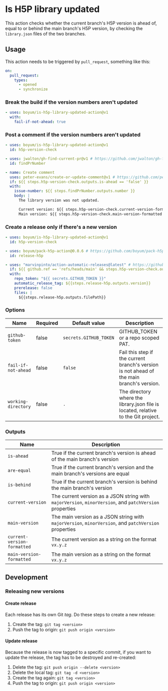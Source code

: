 # Is H5P library updated

This action checks whether the current branch's H5P version is ahead of, equal to or behind the main branch's H5P version, by checking the `library.json` files of the two branches.

## Usage

This action needs to be triggered by `pull_request`, something like this:

```yml
on:
  pull_request:
    types:
      - opened
      - synchronize
```

### Break the build if the version numbers aren't updated

```yml
- uses: boyum/is-h5p-library-updated-action@v1
  with:
    fail-if-not-ahead: true
```

### Post a comment if the version numbers aren't updated

```yml
- uses: boyum/is-h5p-library-updated-action@v1
  id: h5p-version-check

- uses: jwalton/gh-find-current-pr@v1 # https://github.com/jwalton/gh-find-current-pr
  id: findPrNumber

- name: Create comment
  uses: peter-evans/create-or-update-comment@v1 # https://github.com/peter-evans/create-or-update-comment
  if: ${{ steps.h5p-version-check.outputs.is-ahead == 'false' }}
  with:
    issue-number: ${{ steps.findPrNumber.outputs.number }}
    body: |
      The library version was not updated.

      Current version: ${{ steps.h5p-version-check.current-version-formatted }}
      Main version: ${{ steps.h5p-version-check.main-version-formatted }}
```

### Create a release only if there's a new version

```yml
- uses: boyum/is-h5p-library-updated-action@v1
  id: h5p-version-check

- uses: boyum/pack-h5p-action@0.0.6 # https://github.com/boyum/pack-h5p-action
  id: release-h5p

- uses: "marvinpinto/action-automatic-releases@latest" # https://github.com/marvinpinto/actions/tree/master/packages/automatic-releases
  if: ${{ github.ref == 'refs/heads/main' && steps.h5p-version-check.outputs.is-ahead == 'true' }}
  with:
    repo_token: "${{ secrets.GITHUB_TOKEN }}"
    automatic_release_tag: ${{steps.release-h5p.outputs.version}}
    prerelease: false
    files: |
      ${{steps.release-h5p.outputs.filePath}}
```

### Options

| Name | Required | Default value | Description |
|---|---|---|---|
| `github-token` | false | `secrets.GITHUB_TOKEN` | GITHUB_TOKEN or a repo scoped PAT. |
| `fail-if-not-ahead` | false | `false` | Fail this step if the current branch's version is not ahead of the main branch's version. |
| `working-directory` | false    | `.`           | The directory where the library.json file is located, relative to the Git project.                                         |

### Outputs

| Name | Description |
|---|---|
| `is-ahead` | True if the current branch's version is ahead of the main branch's version |
| `are-equal` | True if the current branch's version and the main branch's versions are equal |
| `is-behind` | True if the current branch's version is behind the main branch's version |
| `current-version` | The current version as a JSON string with `majorVersion`, `minorVersion`, and `patchVersion` properties |
| `main-version` | The main version as a JSON string with `majorVersion`, `minorVersion`, and `patchVersion` properties |
| `current-version-formatted` | The current version as a string on the format `vx.y.z` |
| `main-version-formatted` | The main version as a string on the format `vx.y.z` |

## Development

### Releasing new versions

#### Create release

Each release has its own Git *tag*. Do these steps to create a new release:

1. Create the tag: `git tag <version>`
1. Push the tag to origin: `git push origin <version>`

#### Update release

Because the release is now tagged to a specific commit, if you want to update the release, the tag has to be destroyed and re-created:

1. Delete the tag: `git push origin --delete <version>`
1. Delete the local tag: `git tag -d <version>`
1. Create the tag again: `git tag <version>`
1. Push the tag to origin: `git push origin <version>`
